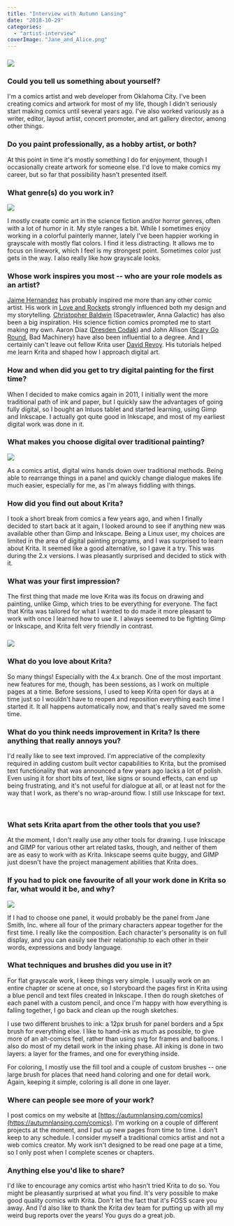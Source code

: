 ```yaml
---
title: "Interview with Autumn Lansing"
date: "2018-10-29"
categories: 
  - "artist-interview"
coverImage: "Jane_and_Alice.png"
---
```


### ![](/images/posts/2018/New_Vegas_City.png)

### Could you tell us something about yourself?

I'm a comics artist and web developer from Oklahoma City. I've been creating comics and artwork for most of my life, though I didn't seriously start making comics until several years ago. I've also worked variously as a writer, editor, layout artist, concert promoter, and art gallery director, among other things.

### Do you paint professionally, as a hobby artist, or both?

At this point in time it's mostly something I do for enjoyment, though I occasionally create artwork for someone else. I'd love to make comics my career, but so far that possibility hasn't presented itself.

### What genre(s) do you work in?

![](/images/posts/2018/Doll.png)

I mostly create comic art in the science fiction and/or horror genres, often with a lot of humor in it. My style ranges a bit. While I sometimes enjoy working in a colorful painterly manner, lately I've been happier working in grayscale with mostly flat colors. I find it less distracting. It allows me to focus on linework, which I feel is my strongest point. Sometimes color just gets in the way. I also really like how grayscale looks.

### Whose work inspires you most -- who are your role models as an artist?

[Jaime Hernandez](https://en.wikipedia.org/wiki/Jaime_Hernandez) has probably inspired me more than any other comic artist. His work in [Love and Rockets](http://www.fantagraphics.com/series/loveandrockets/) strongly influenced both my design and my storytelling. [Christopher Baldwin](https://www.baldwinpage.com/) (Spacetrawler, Anna Galactic) has also been a big inspiration. His science fiction comics prompted me to start making my own. Aaron Diaz ([Dresden Codak](http://dresdencodak.com/)) and John Allison ([Scary Go Round](http://www.scarygoround.com/), Bad Machinery) have also been influential to a degree. And I certainly can't leave out fellow Krita user [David Revoy](https://www.peppercarrot.com/en/static7/author). His tutorials helped me learn Krita and shaped how I approach digital art.

### How and when did you get to try digital painting for the first time?

When I decided to make comics again in 2011, I initially went the more traditional path of ink and paper, but I quickly saw the advantages of going fully digital, so I bought an Intuos tablet and started learning, using Gimp and Inkscape. I actually got quite good in Inkscape, and most of my earliest digital work was done in it.

### What makes you choose digital over traditional painting?

![](/images/posts/2018/Jane_landing.png)

As a comics artist, digital wins hands down over traditional methods. Being able to rearrange things in a panel and quickly change dialogue makes life much easier, especially for me, as I'm always fiddling with things.

### How did you find out about Krita?

I took a short break from comics a few years ago, and when I finally decided to start back at it again, I looked around to see if anything new was available other than Gimp and Inkscape. Being a Linux user, my choices are limited in the area of digital painting programs, and I was surprised to learn about Krita. It seemed like a good alternative, so I gave it a try. This was during the 2.x versions. I was pleasantly surprised and decided to stick with it.

### What was your first impression?

The first thing that made me love Krita was its focus on drawing and painting, unlike Gimp, which tries to be everything for everyone. The fact that Krita was tailored for what I wanted to do made it more pleasant to work with once I learned how to use it. I always seemed to be fighting Gimp or Inkscape, and Krita felt very friendly in contrast.

### ![](/images/posts/2018/Aztecs.png)

### What do you love about Krita?

So many things! Especially with the 4.x branch. One of the most important new features for me, though, has been sessions, as I work on multiple pages at a time. Before sessions, I used to keep Krita open for days at a time just so I wouldn't have to reopen and reposition everything each time I started it. It all happens automatically now, and that's really saved me some time.

### What do you think needs improvement in Krita? Is there anything that really annoys you?

I'd really like to see text improved. I'm appreciative of the complexity required in adding custom built vector capabilities to Krita, but the promised text functionality that was announced a few years ago lacks a lot of polish. Even using it for short bits of text, like signs or sound effects, can end up being frustrating, and it's not useful for dialogue at all, or at least not for the way that I work, as there's no wrap-around flow. I still use Inkscape for text.

 

### What sets Krita apart from the other tools that you use?

At the moment, I don't really use any other tools for drawing. I use Inkscape and GIMP for various other art related tasks, though, and neither of them are as easy to work with as Krita. Inkscape seems quite buggy, and GIMP just doesn't have the project management abilities that Krita does.

### If you had to pick one favourite of all your work done in Krita so far, what would it be, and why?

![](/images/posts/2018/Jane_and_Alice.png)

If I had to choose one panel, it would probably be the panel from Jane Smith, Inc. where all four of the primary characters appear together for the first time. I really like the composition. Each character's personality is on full display, and you can easily see their relationship to each other in their words, expressions and body language.

### What techniques and brushes did you use in it?

For flat grayscale work, I keep things very simple. I usually work on an entire chapter or scene at once, so I storyboard the pages first in Krita using a blue pencil and text files created in Inkscape. I then do rough sketches of each panel with a custom pencil, and once I'm happy with how everything is falling together, I go back and clean up the rough sketches.

I use two different brushes to ink: a 12px brush for panel borders and a 5px brush for everything else. I like to hand-ink as much as possible, to give more of an alt-comics feel, rather than using svg for frames and balloons. I also do most of my detail work in the inking phase. All inking is done in two layers: a layer for the frames, and one for everything inside.

For coloring, I mostly use the fill tool and a couple of custom brushes -- one large brush for places that need hand coloring and one for detail work. Again, keeping it simple, coloring is all done in one layer.

### Where can people see more of your work?

I post comics on my website at [https://autumnlansing.com/comics](https://autumnlansing.com/comics). I'm working on a couple of different projects at the moment, and I put up new pages from time to time. I don't keep to any schedule. I consider myself a traditional comics artist and not a web comics creator. My work isn't designed to be read one page at a time, so I only post when I complete scenes or chapters.

### Anything else you'd like to share?

I'd like to encourage any comics artist who hasn't tried Krita to do so. You might be pleasantly surprised at what you find. It's very possible to make good quality comics with Krita. Don't let the fact that it's FOSS scare you away. And I'd also like to thank the Krita dev team for putting up with all my weird bug reports over the years! You guys do a great job.
